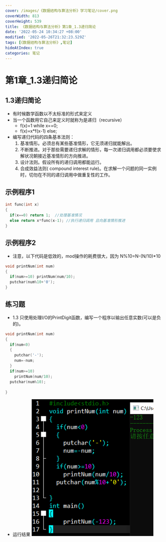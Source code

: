 ```yaml
---
cover: /images/《数据结构与算法分析》学习笔记/cover.png
coverWidth: 813
coverHeight: 539
title: 《数据结构与算法分析》第1章_1.3递归简论
date: '2022-05-24 10:34:27 +08:00'
modified: '2022-05-26T21:32:23.529Z'
tags: [《数据结构与算法分析》,笔记]
hideAtIndex: true
categories: 笔记
---
```



# 第1章_1.3递归简论
## 1.3递归简论
* 有时候数学函数以不太标准的形式来定义
* 当一个函数用它自己来定义时就称为是递归（recursive）
  + f(x)=1 while x==0;
  + f(x)=x*f(x-1) else;
* 编写递归代码的四条基本法则：
  1. 基准情形。必须总有某些基准情形，它无须递归就能解出。
  2. 不断推进。对于那些需要递归求解的情形，每一次递归调用都必须要使求解状况朝接近基准情形的方向推进。
  3. 设计法则。假设所有的递归调用都能运行。
  4. 合成效益法则( compound interest rule)。在求解一个问题的同一实例时，切勿在不同的递归调用中做重复性的工作。

## 示例程序1

```c
int func(int x)
{
  if(x==0) return 1;  //处理基准情况
  else return x*func(x-1); //执行递归调用 且向基准情形推进
}
```

## 示例程序2
* 注意，以下代码是低效的，mod操作的耗费很大，因为 N%10=N-(N/10)*10
```c
void printNum(int num)
{
  if(num>=10) printNum(num/10);
  putchar(num%10+'0');
}
```

## 练习题
* 1.3 只使用处理I/O的PrintDigit函数，编写一个程序以输出任意实数(可以是负的)。
```c
void printNum(int num)
{
  if(num<0)
  {
    putchar('-');
    num=-num;
  }
  if(num>=10)
    printNum(num/10);
  putchar(num%10);

}
```

* 运行结果 ![](./images/《数据结构与算法分析》学习笔记/Clipboard_2022-05-24-19-49-04.png)


